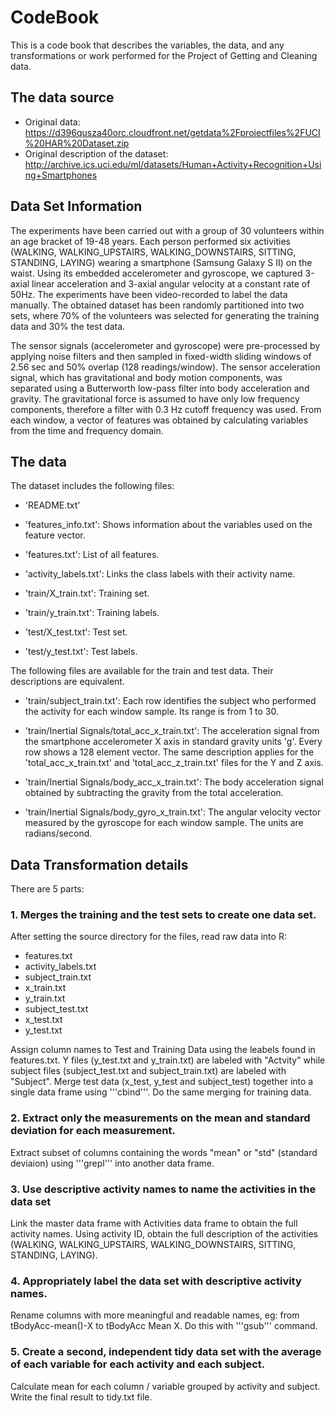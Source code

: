 # CodeBook

This is a code book that describes the variables, the data, and any transformations or work performed for the Project of Getting and Cleaning data.

## The data source

* Original data: https://d396qusza40orc.cloudfront.net/getdata%2Fprojectfiles%2FUCI%20HAR%20Dataset.zip
* Original description of the dataset: http://archive.ics.uci.edu/ml/datasets/Human+Activity+Recognition+Using+Smartphones

## Data Set Information

The experiments have been carried out with a group of 30 volunteers within an age bracket of 19-48 years. Each person performed six activities (WALKING, WALKING_UPSTAIRS, WALKING_DOWNSTAIRS, SITTING, STANDING, LAYING) wearing a smartphone (Samsung Galaxy S II) on the waist. Using its embedded accelerometer and gyroscope, we captured 3-axial linear acceleration and 3-axial angular velocity at a constant rate of 50Hz. The experiments have been video-recorded to label the data manually. The obtained dataset has been randomly partitioned into two sets, where 70% of the volunteers was selected for generating the training data and 30% the test data.

The sensor signals (accelerometer and gyroscope) were pre-processed by applying noise filters and then sampled in fixed-width sliding windows of 2.56 sec and 50% overlap (128 readings/window). The sensor acceleration signal, which has gravitational and body motion components, was separated using a Butterworth low-pass filter into body acceleration and gravity. The gravitational force is assumed to have only low frequency components, therefore a filter with 0.3 Hz cutoff frequency was used. From each window, a vector of features was obtained by calculating variables from the time and frequency domain.

## The data

The dataset includes the following files:

- 'README.txt'

- 'features_info.txt': Shows information about the variables used on the feature vector.

- 'features.txt': List of all features.

- 'activity_labels.txt': Links the class labels with their activity name.

- 'train/X_train.txt': Training set.

- 'train/y_train.txt': Training labels.

- 'test/X_test.txt': Test set.

- 'test/y_test.txt': Test labels.

The following files are available for the train and test data. Their descriptions are equivalent.

- 'train/subject_train.txt': Each row identifies the subject who performed the activity for each window sample. Its range is from 1 to 30.

- 'train/Inertial Signals/total_acc_x_train.txt': The acceleration signal from the smartphone accelerometer X axis in standard gravity units 'g'. Every row shows a 128 element vector. The same description applies for the 'total_acc_x_train.txt' and 'total_acc_z_train.txt' files for the Y and Z axis.

- 'train/Inertial Signals/body_acc_x_train.txt': The body acceleration signal obtained by subtracting the gravity from the total acceleration.

- 'train/Inertial Signals/body_gyro_x_train.txt': The angular velocity vector measured by the gyroscope for each window sample. The units are radians/second.


## Data Transformation details

There are 5 parts:

### 1. Merges the training and the test sets to create one data set.
After setting the source directory for the files, read raw data into R:
- features.txt
- activity_labels.txt
- subject_train.txt
- x_train.txt
- y_train.txt
- subject_test.txt
- x_test.txt
- y_test.txt

Assign column names to Test and Training Data using the leabels found in features.txt. Y files (y_test.txt and y_train.txt) are labeled with "Actvity" while subject files (subject_test.txt and subject_train.txt) are labeled with "Subject".
Merge test data (x_test, y_test and subject_test) together into a single data frame using '''cbind'''. Do the same merging for training data.

### 2. Extract only the measurements on the mean and standard deviation for each measurement. 
Extract subset of columns containing the words "mean" or "std" (standard deviaion) using '''grepl''' into another data frame.

### 3. Use descriptive activity names to name the activities in the data set
Link the master data frame with Activities data frame to obtain the full activity names. Using activity ID, obtain the full description of the activities (WALKING, WALKING_UPSTAIRS, WALKING_DOWNSTAIRS, SITTING, STANDING, LAYING).

### 4. Appropriately label the data set with descriptive activity names.
Rename columns with more meaningful and readable names, eg: from tBodyAcc-mean()-X to tBodyAcc Mean X. Do this with '''gsub''' command.

### 5. Create a second, independent tidy data set with the average of each variable for each activity and each subject. 
Calculate mean for each column / variable grouped by activity and subject.
Write the final result to tidy.txt file. 
